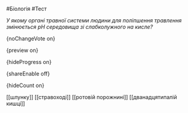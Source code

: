 #Біологія #Тест

*У якому органі травної системи людини для поліпшення травлення змінюється рН середовища зі слабколужного на кисле?*

{noChangeVote on}

{preview on}

{hideProgress on}

{shareEnable off}

{hideCount on}

[[шлунку]]
[[стравоході]]
[[ротовій порожнині]]
[[дванадцятипалій кишці]]
